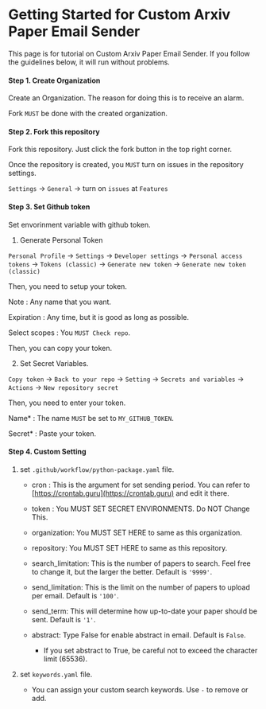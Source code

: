 # Getting Started for Custom Arxiv Paper Email Sender
This page is for tutorial on Custom Arxiv Paper Email Sender. If you follow the guidelines below, it will run without problems. 

#### Step 1. Create Organization
Create an Organization. The reason for doing this is to receive an alarm. 

Fork `MUST` be done with the created organization.

#### Step 2. Fork this repository
Fork this repository. Just click the fork button in the top right corner.

Once the repository is created, you `MUST` turn on issues in the repository settings.

`Settings` -> `General` -> turn on `issues` at `Features`

#### Step 3. Set Github token
Set envorinment variable with github token.

1. Generate Personal Token

`Personal Profile` -> `Settings` -> `Developer settings` -> `Personal access tokens` -> `Tokens (classic)` -> `Generate new token` -> `Generate new token (classic)`

Then, you need to setup your token.

Note : Any name that you want.

Expiration : Any time, but it is good as long as possible.

Select scopes : You `MUST Check repo`.

Then, you can copy your token.

2. Set Secret Variables.

`Copy token` -> `Back to your repo` -> `Setting` -> `Secrets and variables` -> `Actions` -> `New repository secret`

Then, you need to enter your token.

Name* : The name `MUST` be set to `MY_GITHUB_TOKEN`.

Secret* : Paste your token.

#### Step 4. Custom Setting

1. set `.github/workflow/python-package.yaml` file.

    - cron : This is the argument for set sending period. You can refer to [https://crontab.guru](https://crontab.guru) and edit it there.

    - token : You MUST SET SECRET ENVIRONMENTS. Do NOT Change This.

    - organization: You MUST SET HERE to same as this organization.

    - repository: You MUST SET HERE to same as this repository.

    - search_limitation: This is the number of papers to search. Feel free to change it, but the larger the better. Default is `'9999'`.

    - send_limitation: This is the limit on the number of papers to upload per email. Default is `'100'`.

    - send_term: This will determine how up-to-date your paper should be sent. Default is `'1'`.

    - abstract: Type False for enable abstract in email. Default is `False`.

        - If you set abstract to True, be careful not to exceed the character limit (65536).


2. set `keywords.yaml` file.

    - You can assign your custom search keywords. Use `-` to remove or add.